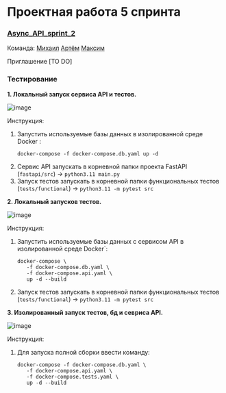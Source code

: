 # Проектная работа 5 спринта

### [Async_API_sprint_2](https://github.com/mijail-naal/Async_API_sprint_2)

Команда: [Михаил](https://github.com/mijail-naal) [Артём](https://github.com/Benrise) [Максим](https://github.com/4Surpr1se)

Приглашение [TO DO]

### Тестирование

**1. Локальный запуск сервиса API и тестов.**

![image](https://github.com/mijail-naal/Async_API_sprint_2/assets/55480132/e0ba686b-b86d-40a6-a902-efd95e3528a2)

Инструкция:

1. Запустить используемые базы данных в изолированной среде Docker :
   ```shell
   docker-compose -f docker-compose.db.yaml up -d
   ```
2. Сервис API запускать в корневной папки проекта FastAPI (`fastapi/src`) -> `python3.11 main.py`
3. Запуск тестов запускать в корневной папки функциональных тестов (`tests/functional`) -> `python3.11 -m pytest src`

**2. Локальный запусков тестов.**

![image](https://github.com/mijail-naal/Async_API_sprint_2/assets/55480132/537ac3b3-54b1-4f98-bb44-cfa503811b72)

Инструкция:

1. Запустить используемые базы данных с сервисом API в изолированной среде Docker`:
   ```shell
   docker-compose \
      -f docker-compose.db.yaml \
      -f docker-compose.api.yaml \
      up -d --build
   ```
2. Запуск тестов запускать в корневной папки функциональных тестов (`tests/functional`) -> `python3.11 -m pytest src`

**3. Изолированный запуск тестов, бд и севриса API.**

![image](https://github.com/mijail-naal/Async_API_sprint_2/assets/55480132/407590e4-ec46-4338-8e5e-102a0dece50f)

Инструкция:

1. Для запуска полной сборки ввести команду:
   ```shell
   docker-compose -f docker-compose.db.yaml \
      -f docker-compose.api.yaml \
      -f docker-compose.tests.yaml \
      up -d --build
   ```
